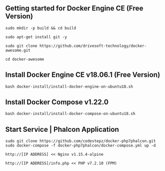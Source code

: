 Getting started for Docker Engine CE (Free Version)
---------------------------------------------------

```
sudo mkdir -p build && cd build

sudo apt-get install git -y

sudo git clone https://github.com/drivesoft-technology/docker-awesome.git

cd docker-awesome
```


Install Docker Engine CE v18.06.1 (Free Version)
---------------------------------------------------

```
bash docker-install/install-docker-engine-on-ubuntu18.sh
```


Install Docker Compose v1.22.0
---------------------------------------------------

```
bash docker-install/install-docker-compose-on-ubuntu18.sh
```


Start Service | Phalcon Application
---------------------------------------------------

```
sudo git clone https://github.com/codestepz/docker-php7phalcon.git
sudo docker-compose -f docker-php7phalcon/docker-compose.yml up -d
```

```
http://[IP ADDRESS] << Nginx v1.15.4-alpine

http://[IP ADDRESS]/info.php << PHP v7.2.10 (FPM) 
```
